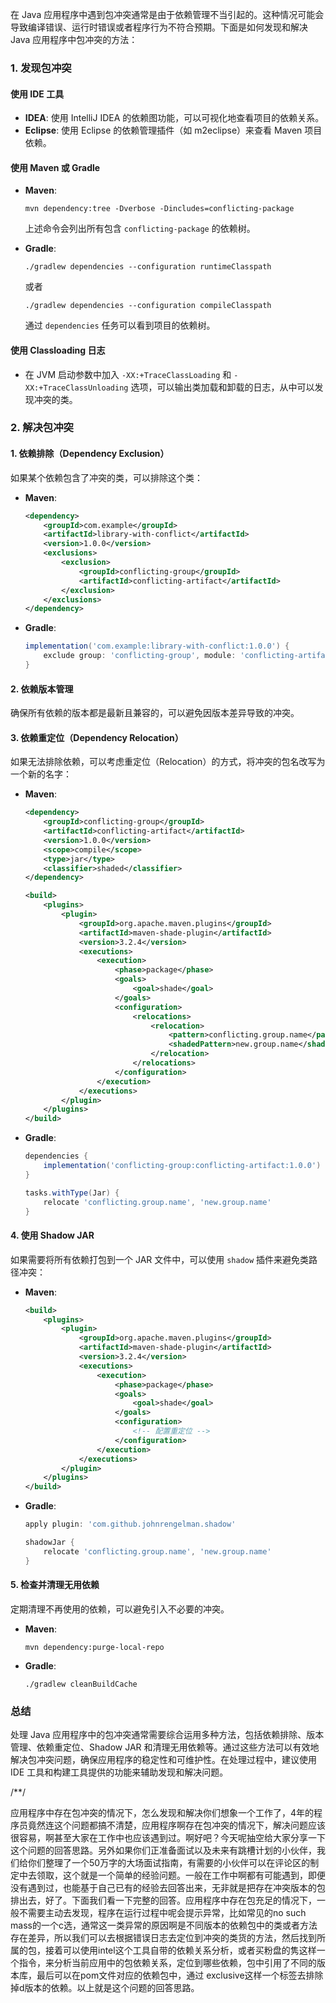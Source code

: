 在 Java 应用程序中遇到包冲突通常是由于依赖管理不当引起的。这种情况可能会导致编译错误、运行时错误或者程序行为不符合预期。下面是如何发现和解决 Java 应用程序中包冲突的方法：

### 1. 发现包冲突

#### 使用 IDE 工具

- **IDEA**: 使用 IntelliJ IDEA 的依赖图功能，可以可视化地查看项目的依赖关系。
- **Eclipse**: 使用 Eclipse 的依赖管理插件（如 m2eclipse）来查看 Maven 项目依赖。

#### 使用 Maven 或 Gradle

- **Maven**:

  ```shell
  mvn dependency:tree -Dverbose -Dincludes=conflicting-package
  ```

  上述命令会列出所有包含 `conflicting-package` 的依赖树。

- **Gradle**:
  ```shell
  ./gradlew dependencies --configuration runtimeClasspath
  ```
  或者
  ```shell
  ./gradlew dependencies --configuration compileClasspath
  ```
  通过 `dependencies` 任务可以看到项目的依赖树。

#### 使用 Classloading 日志

- 在 JVM 启动参数中加入 `-XX:+TraceClassLoading` 和 `-XX:+TraceClassUnloading` 选项，可以输出类加载和卸载的日志，从中可以发现冲突的类。

### 2. 解决包冲突

#### 1. 依赖排除（Dependency Exclusion）

如果某个依赖包含了冲突的类，可以排除这个类：

- **Maven**:

  ```xml
  <dependency>
      <groupId>com.example</groupId>
      <artifactId>library-with-conflict</artifactId>
      <version>1.0.0</version>
      <exclusions>
          <exclusion>
              <groupId>conflicting-group</groupId>
              <artifactId>conflicting-artifact</artifactId>
          </exclusion>
      </exclusions>
  </dependency>
  ```

- **Gradle**:
  ```groovy
  implementation('com.example:library-with-conflict:1.0.0') {
      exclude group: 'conflicting-group', module: 'conflicting-artifact'
  }
  ```

#### 2. 依赖版本管理

确保所有依赖的版本都是最新且兼容的，可以避免因版本差异导致的冲突。

#### 3. 依赖重定位（Dependency Relocation）

如果无法排除依赖，可以考虑重定位（Relocation）的方式，将冲突的包名改写为一个新的名字：

- **Maven**:

  ```xml
  <dependency>
      <groupId>conflicting-group</groupId>
      <artifactId>conflicting-artifact</artifactId>
      <version>1.0.0</version>
      <scope>compile</scope>
      <type>jar</type>
      <classifier>shaded</classifier>
  </dependency>

  <build>
      <plugins>
          <plugin>
              <groupId>org.apache.maven.plugins</groupId>
              <artifactId>maven-shade-plugin</artifactId>
              <version>3.2.4</version>
              <executions>
                  <execution>
                      <phase>package</phase>
                      <goals>
                          <goal>shade</goal>
                      </goals>
                      <configuration>
                          <relocations>
                              <relocation>
                                  <pattern>conflicting.group.name</pattern>
                                  <shadedPattern>new.group.name</shadedPattern>
                              </relocation>
                          </relocations>
                      </configuration>
                  </execution>
              </executions>
          </plugin>
      </plugins>
  </build>
  ```

- **Gradle**:

  ```groovy
  dependencies {
      implementation('conflicting-group:conflicting-artifact:1.0.0')
  }

  tasks.withType(Jar) {
      relocate 'conflicting.group.name', 'new.group.name'
  }
  ```

#### 4. 使用 Shadow JAR

如果需要将所有依赖打包到一个 JAR 文件中，可以使用 `shadow` 插件来避免类路径冲突：

- **Maven**:

  ```xml
  <build>
      <plugins>
          <plugin>
              <groupId>org.apache.maven.plugins</groupId>
              <artifactId>maven-shade-plugin</artifactId>
              <version>3.2.4</version>
              <executions>
                  <execution>
                      <phase>package</phase>
                      <goals>
                          <goal>shade</goal>
                      </goals>
                      <configuration>
                          <!-- 配置重定位 -->
                      </configuration>
                  </execution>
              </executions>
          </plugin>
      </plugins>
  </build>
  ```

- **Gradle**:

  ```groovy
  apply plugin: 'com.github.johnrengelman.shadow'

  shadowJar {
      relocate 'conflicting.group.name', 'new.group.name'
  }
  ```

#### 5. 检查并清理无用依赖

定期清理不再使用的依赖，可以避免引入不必要的冲突。

- **Maven**:

  ```shell
  mvn dependency:purge-local-repo
  ```

- **Gradle**:
  ```shell
  ./gradlew cleanBuildCache
  ```

### 总结

处理 Java 应用程序中的包冲突通常需要综合运用多种方法，包括依赖排除、版本管理、依赖重定位、Shadow JAR 和清理无用依赖等。通过这些方法可以有效地解决包冲突问题，确保应用程序的稳定性和可维护性。在处理过程中，建议使用 IDE 工具和构建工具提供的功能来辅助发现和解决问题。

/**/

应用程序中存在包冲突的情况下，怎么发现和解决你们想象一个工作了，4年的程序员竟然连这个问题都搞不清楚，应用程序啊存在包冲突的情况下，解决问题应该很容易，啊甚至大家在工作中也应该遇到过。啊好吧？今天呢抽空给大家分享一下这个问题的回答思路。另外如果你们正准备面试以及未来有跳槽计划的小伙伴，我们给你们整理了一个50万字的大场面试指南，有需要的小伙伴可以在评论区的制定中去领取，这个就是一个简单的经验问题。一般在工作中啊都有可能遇到，即便没有遇到过，也能基于自己已有的经验去回答出来，无非就是把存在冲突版本的包排出去，好了。下面我们看一下完整的回答。应用程序中存在包充足的情况下，一般不需要主动去发现，程序在运行过程中呢会提示异常，比如常见的no such mass的一个c选，通常这一类异常的原因啊是不同版本的依赖包中的类或者方法存在差异，所以我们可以去根据错误日志去定位到冲突的类货的方法，然后找到所属的包，接着可以使用intel这个工具自带的依赖关系分析，或者买粉盘的隽这样一个指令，来分析当前应用中的包依赖关系，定位到哪些依赖，包中引用了不同的版本库，最后可以在pom文件对应的依赖包中，通过 exclusive这样一个标签去排除掉d版本的依赖。以上就是这个问题的回答思路。